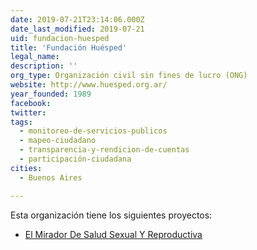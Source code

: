 ```yaml
---
date: 2019-07-21T23:14:06.000Z
date_last_modified: 2019-07-21
uid: fundacion-huesped
title: 'Fundación Huésped'
legal_name: 
description: ''
org_type: Organización civil sin fines de lucro (ONG)
website: http://www.huesped.org.ar/
year_founded: 1989
facebook: 
twitter: 
tags:
  - monitoreo-de-servicios-publicos
  - mapeo-ciudadano
  - transparencia-y-rendicion-de-cuentas
  - participación-ciudadana
cities: 
  - Buenos Aires

---
```


Esta organización tiene los siguientes proyectos:

- [El Mirador De Salud Sexual Y Reproductiva](/proyectos/el-mirador-de-salud-sexual-y-reproductiva)
